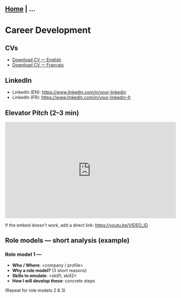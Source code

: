 [Home](index.md) | ...
---

# Career Development

## CVs
- [Download CV — English](assets/CV_Noah_Vayre_EN.pdf)
- [Download CV — Français](assets/CV_Noah_Vayre_FR.pdf)

## LinkedIn
- LinkedIn (EN): https://www.linkedin.com/in/your-linkedin
- LinkedIn (FR): https://www.linkedin.com/in/your-linkedin-fr

## Elevator Pitch (2–3 min)
<!-- Embed YouTube video: replace VIDEO_ID -->
<iframe width="560" height="315" src="https://www.youtube.com/embed/VIDEO_ID" frameborder="0" allowfullscreen></iframe>

If the embed doesn't work, add a direct link: https://youtu.be/VIDEO_ID

## Role models — short analysis (example)
### Role model 1 — <Name>
- **Who / Where**: <company / profile>
- **Why a role model?** (3 short reasons)
- **Skills to emulate**: <skill1, skill2>
- **How I will develop these**: concrete steps

(Repeat for role models 2 & 3)
